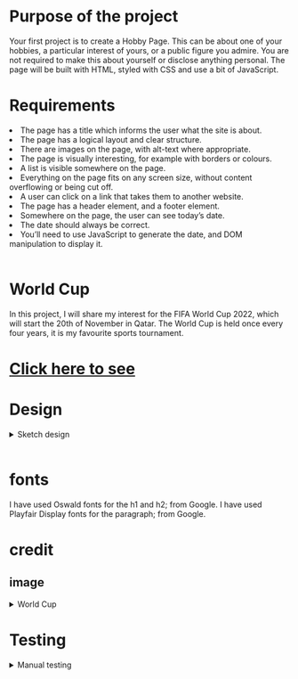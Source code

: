 # Purpose of the project
Your first project is to create a Hobby Page. This can be about one of your hobbies, a particular interest of yours, or a public figure you admire. You are not required to make this about yourself or disclose anything personal. The page will be built with HTML, styled with CSS and use a bit of JavaScript.

# Requirements
<li>The page has a title which informs the user what the site is about.</li>
<li>The page has a logical layout and clear structure.</li>
<li>There are images on the page, with alt-text where appropriate.</li>
<li>The page is visually interesting, for example with borders or colours.</li>
<li>A list is visible somewhere on the page.</li>
<li>Everything on the page fits on any screen size, without content overflowing or being cut off.</li>
<li>A user can click on a link that takes them to another website.</li>
<li>The page has a header element, and a footer element.</li>
<li>Somewhere on the page, the user can see today’s date. </li>
<li>The date should always be correct. </li>
<li>You’ll need to use JavaScript to generate the date, and DOM manipulation to display it.</li>
<br>

# World Cup
In this project, I will share my interest for the FIFA World Cup 2022, 
which will start the 20th of November in Qatar.
The World Cup is held once every four years, it is my favourite sports tournament.
<br>

# <a href=" https://yasirwiifto.github.io/world-cup/"> Click here to see</a>
# Design
<details>
<summary>Sketch design </summary>
<br>

![design imgae ](images/sketch-design.png)

</details>
<br>

# fonts
I have used Oswald fonts for the h1 and h2; from Google.
I have used Playfair Display fonts for the paragraph; from Google.
 <br>

 # credit 
 
 ## image 
 
<details>
<summary>World Cup</summary>
<br>

![World Cup ](images/world-cup-22.jpeg)

I have downloaded <a href="https://live.staticflickr.com/1965/44451488875_dd80f8ff9d_b.jpg">here</a>

</details>

# Testing

<details>
<summary>Manual testing </summary>
<br>

![Testing ](images/testing.png)

</details> 